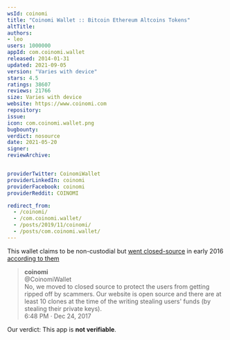```yaml
---
wsId: coinomi
title: "Coinomi Wallet :: Bitcoin Ethereum Altcoins Tokens"
altTitle: 
authors:
- leo
users: 1000000
appId: com.coinomi.wallet
released: 2014-01-31
updated: 2021-09-05
version: "Varies with device"
stars: 4.5
ratings: 38607
reviews: 21766
size: Varies with device
website: https://www.coinomi.com
repository: 
issue: 
icon: com.coinomi.wallet.png
bugbounty: 
verdict: nosource
date: 2021-05-20
signer: 
reviewArchive:


providerTwitter: CoinomiWallet
providerLinkedIn: coinomi
providerFacebook: coinomi
providerReddit: COINOMI

redirect_from:
  - /coinomi/
  - /com.coinomi.wallet/
  - /posts/2019/11/coinomi/
  - /posts/com.coinomi.wallet/
---
```



This wallet claims to be non-custodial but
[went closed-source](https://github.com/bitcoin-dot-org/bitcoin.org/issues/1622)
in early 2016
[according to them](https://twitter.com/CoinomiWallet/status/945048682927394817)

> **coinomi**<br>
  @CoinomiWallet<br>
  No, we moved to closed source to protect the users from getting ripped off by
  scammers. Our website is open source and there are at least 10 clones at the
  time of the writing stealing users' funds (by stealing their private keys).<br>
  6:48 PM · Dec 24, 2017

Our verdict: This app is **not verifiable**.
